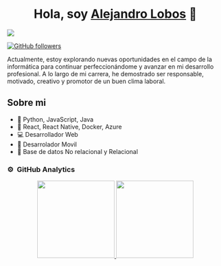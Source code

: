 <div align="center">
<h1 align="center">Hola, soy <a href="https://alejandrolobos.com/">Alejandro Lobos</a> 👋</h1>
</div>
<img src="https://i.postimg.cc/t4ZrBWtD/1696374532623.jpg">


[![GitHub followers](https://img.shields.io/github/followers/alejandro-lobos?style=social)](https://github.com/alejandro-lobos)


Actualmente, estoy explorando nuevas oportunidades en el campo de la informática para continuar perfeccionándome y avanzar en mi desarrollo profesional. A lo largo de mi carrera, he demostrado ser responsable, motivado, creativo y promotor de un buen clima laboral.

## Sobre mi
- 🐍 Python, JavaScript, Java
- 🚀 React, React Native, Docker, Azure
- 💻 Desarrollador Web 
- 📲 Desarrolador Movil
- 📕 Base de datos No relacional y Relacional

### ⚙️ &nbsp;GitHub Analytics

<p align="center">
<a href="https://github.com/alejandro-lobos">
  <img height="180em" src="https://github-readme-stats-eight-theta.vercel.app/api?username=alejandro-lobos&show_icons=true&theme=algolia&include_all_commits=true&count_private=true"/>
  <img height="180em" src="https://github-readme-stats-eight-theta.vercel.app/api/top-langs/?username=alejandro-lobos&layout=compact&langs_count=8&theme=algolia&include_all_commits=true&count_private=true"/>
</a>
</p>
